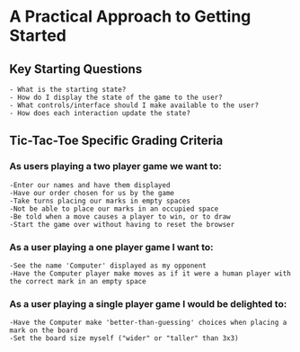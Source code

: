 # A Practical Approach to Getting Started

## Key Starting Questions


    - What is the starting state?
    - How do I display the state of the game to the user?
    - What controls/interface should I make available to the user?
    - How does each interaction update the state?

## Tic-Tac-Toe Specific Grading Criteria

### As users playing a two player game we want to:

    -Enter our names and have them displayed
    -Have our order chosen for us by the game
    -Take turns placing our marks in empty spaces
    -Not be able to place our marks in an occupied space
    -Be told when a move causes a player to win, or to draw
    -Start the game over without having to reset the browser

### As a user playing a one player game I want to:

    -See the name 'Computer' displayed as my opponent
    -Have the Computer player make moves as if it were a human player with the correct mark in an empty space

### As a user playing a single player game I would be delighted to:

    -Have the Computer make 'better-than-guessing' choices when placing a mark on the board
    -Set the board size myself ("wider" or "taller" than 3x3)
